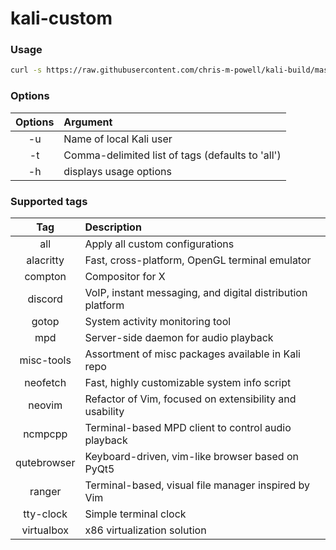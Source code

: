 kali-custom
===========

### Usage

```bash
curl -s https://raw.githubusercontent.com/chris-m-powell/kali-build/master/deploy.sh | sudo bash -s -- [<options>]
```
### Options

| Options | Argument                                          |
|:-------:|:--------------------------------------------------|
| -u      | Name of local Kali user                           |
| -t      | Comma-delimited list of tags (defaults to 'all')  |
| -h      | displays usage options                            |

### Supported tags 

| Tag         | Description                                                 |
|:-----------:|:------------------------------------------------------------|
| all         | Apply all custom configurations                             |
| alacritty   | Fast, cross-platform, OpenGL terminal emulator              |
| compton     | Compositor for X                                            |
| discord     | VoIP, instant messaging, and digital distribution platform  |
| gotop       | System activity monitoring tool                             | 
| mpd         | Server-side daemon for audio playback                       |
| misc-tools  | Assortment of misc packages available in Kali repo          |
| neofetch    | Fast, highly customizable system info script                |
| neovim      | Refactor of Vim, focused on extensibility and usability     |
| ncmpcpp     | Terminal-based MPD client to control audio playback         |
| qutebrowser | Keyboard-driven, vim-like browser based on PyQt5            |
| ranger      | Terminal-based, visual file manager inspired by Vim         |
| tty-clock   | Simple terminal clock                                       |
| virtualbox  | x86 virtualization solution                                 |
